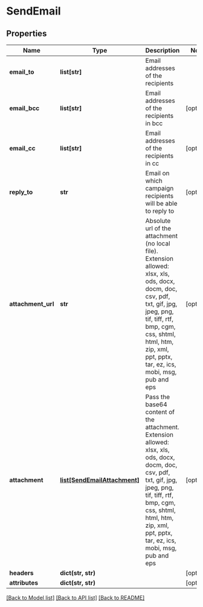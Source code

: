 # SendEmail

## Properties
Name | Type | Description | Notes
------------ | ------------- | ------------- | -------------
**email_to** | **list[str]** | Email addresses of the recipients | 
**email_bcc** | **list[str]** | Email addresses of the recipients in bcc | [optional] 
**email_cc** | **list[str]** | Email addresses of the recipients in cc | [optional] 
**reply_to** | **str** | Email on which campaign recipients will be able to reply to | [optional] 
**attachment_url** | **str** | Absolute url of the attachment (no local file). Extension allowed: xlsx, xls, ods, docx, docm, doc, csv, pdf, txt, gif, jpg, jpeg, png, tif, tiff, rtf, bmp, cgm, css, shtml, html, htm, zip, xml, ppt, pptx, tar, ez, ics, mobi, msg, pub and eps | [optional] 
**attachment** | [**list[SendEmailAttachment]**](SendEmailAttachment.md) | Pass the base64 content of the attachment. Extension allowed: xlsx, xls, ods, docx, docm, doc, csv, pdf, txt, gif, jpg, jpeg, png, tif, tiff, rtf, bmp, cgm, css, shtml, html, htm, zip, xml, ppt, pptx, tar, ez, ics, mobi, msg, pub and eps | [optional] 
**headers** | **dict(str, str)** |  | [optional] 
**attributes** | **dict(str, str)** |  | [optional] 

[[Back to Model list]](../README.md#documentation-for-models) [[Back to API list]](../README.md#documentation-for-api-endpoints) [[Back to README]](../README.md)


